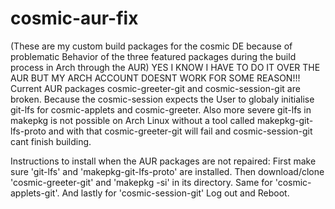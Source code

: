 # cosmic-aur-fix
(These are my custom build packages for the cosmic DE because of problematic Behavior of the three featured packages during the build process in Arch through the AUR)
YES I KNOW I HAVE TO DO IT OVER THE AUR BUT MY ARCH ACCOUNT DOESNT WORK FOR SOME REASON!!!
Current AUR packages cosmic-greeter-git and cosmic-session-git are broken. 
Because the cosmic-session expects the User to globaly initialise git-lfs for cosmic-applets and cosmic-greeter. Also more severe git-lfs in makepkg is not possible on Arch Linux without a tool called makepkg-git-lfs-proto and with that cosmic-greeter-git will fail and cosmic-session-git cant finish building.


Instructions to install when the AUR packages are not repaired:
First make sure 'git-lfs' and 'makepkg-git-lfs-proto' are installed. 
Then download/clone 'cosmic-greeter-git' and 'makepkg -si' in its directory. Same for 'cosmic-applets-git'.
And lastly for 'cosmic-session-git'
Log out and Reboot.
